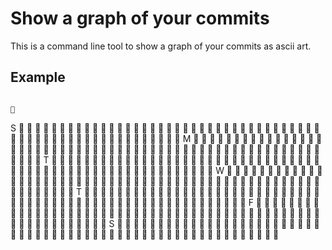 # Show a graph of your commits

This is a command line tool to show a graph of your commits as ascii art.

## Example

                                                                                                                    
S                                                          
M                                                          
T                                                          
W                                                          
T                                                          
F                                                          
S                                                          
